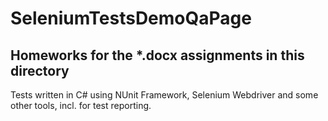 # SeleniumTestsDemoQaPage
## Homeworks for the *.docx assignments in this directory

Tests written in C# using NUnit Framework, Selenium Webdriver and some other tools, incl. for test reporting.
